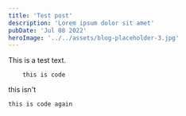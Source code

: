 ```yaml
---
title: 'Test post'
description: 'Lorem ipsum dolor sit amet'
pubDate: 'Jul 08 2022'
heroImage: '../../assets/blog-placeholder-3.jpg'
---
```


This is a test text.

```
    this is code
```

this isn't

`this is code again`